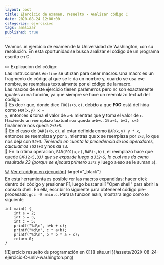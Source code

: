 ```yaml
---
layout: post
title: Ejercicio de examen, resuelto - Analizar código C
date: 2020-08-24 12:00:00
categories: ejercicios
tags: analizar
published: true
---
```



Veamos un ejercicio de examen de la Universidad de Washington, con su resolución. En esta oportunidad se busca analizar el código de un programa escrito en C.

✏️ Explicación del código:
<br />Las instrucciones <code>#define</code> se utilizan para crear macros. Una macro es un fragmento de código al que se le da un nombre y, cuando se usa ese nombre, se reemplaza textualmente por el código de la macro.
<br />Las macros de este ejercicio tienen parámetros pero no son exactamente iguales a una función, ya que siempre se hace un reemplazo textual del código.
<br />📍 Es decir que, donde dice <code>FOO(a+b,c)</code>, debido a que **FOO** está definida como <code>FOO(x,y) x + y</code>, entonces **x** toma el valor de <code>a+b</code> mientras que **y** toma el valor de <code>c</code>. Haciendo un reemplazo textual nos queda <code>a+b+c</code>. Si <code>a=2, b=3, c=5</code> finalmente nos queda <code>2+3+5</code>.
<br />📍 En el caso de <code>BAR(a+b,c)</code>, al estar definida como <code>BAR(x,y) y * x</code>, entonces se reemplaza **y** por <code>5</code>, mientras que **x** se reemplaza por <code>2+3</code>, lo que nos deja con <code>5*2+3</code>. Teniendo en cuenta la precedencia de los operadores, calculamos <code>(5*2)+3</code> y nos da 13.
<br />📍 En la última operación, <code>BAR(FOO(a,c),BAR(b,b))</code>, el reemplazo hace que quede <code>BAR(2+5,3*3)</code> que se expande luego a <code>3*3*2+5</code>, lo cual nos da como resultado 23 (porque se ejecuta primero <code>3*3*2</code> y luego a eso se le suman <code>5</code>).

💻 [Ver el código en ejecución](https://repl.it/@programacionde1/EjUWCSE-374031512q2){:target="_blank"}
<br />En esta herramienta es posible ver las macros expandidas: hacer click dentro del código y presionar F1, luego buscar allí "Open shell" para abrir la consola shell. En ella, escribir lo siguiente para obtener el código pre-procesado: <code>gcc -E main.c</code>. Para la función main, mostrará algo como lo siguiente:

<pre><code>int main() {
    int a = 2;
    int b = 3;
    int c = 5;
    printf("%d\n", a+b + c);
    printf("%d\n", c * a+b);
    printf("%d\n", b * b * a + c);
    return 0;
}</code></pre>

![Ejercicio resuelto de programación en C]({{ site.url }}/assets/2020-08-24-ejercicio-C-univ-washington.png)
